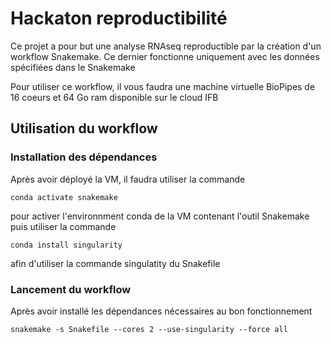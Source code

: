 # Hackaton reproductibilité

Ce projet a pour but une analyse RNAseq reproductible par la création d'un workflow Snakemake. Ce dernier fonctionne uniquement avec les données spécifiées dans le Snakemake

Pour utiliser ce workflow, il vous faudra une machine virtuelle BioPipes de 16 coeurs et 64 Go ram disponible sur le cloud IFB


## Utilisation du workflow

### Installation des dépendances

Après avoir déployé la VM, il faudra utiliser la commande 

```
conda activate snakemake
```
pour activer l'environnment conda de la VM contenant l'outil Snakemake puis utiliser la commande 

```
conda install singularity
```
afin d'utiliser la commande singulatity du Snakefile

### Lancement du workflow

Après avoir installé les dépendances nécessaires au bon fonctionnement 

```
snakemake -s Snakefile --cores 2 --use-singularity --force all
```
